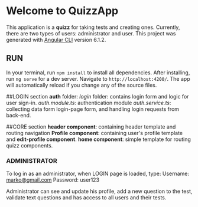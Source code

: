 # Welcome to QuizzApp
This application is a **quizz** for taking tests and creating ones. Currently, there are two types of users: administrator and user.
This project was generated with [Angular CLI](https://github.com/angular/angular-cli) version 6.1.2.

## RUN
In your terminal, run `npm install` to install all dependencies. After installing, run `ng serve` for a dev server. 
Navigate to `http://localhost:4200/`. The app will automatically reload if you change any of the source files.

##LOGIN section
**auth** folder:
*login* folder: contains login form and logic for user sign-in.
*auth.module.ts*: authentication module
*auth.service.ts*: collecting data form login-page form, and handling login requests from back-end.

##CORE section
**header component**: containing header template and routing navigation
**Profile component**: containing user's profile template and **edit-profile component**.
**home component**: simple template for routing quizz components.

### ADMINISTRATOR
To log in as an administrator, when LOGIN page is loaded, type:
Username: marko@gmail.com
Password: user123

Administrator can see and update his profile, add a new question to the test, validate text questions and has access to all users and their tests.

